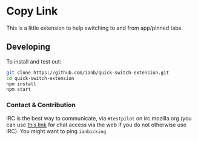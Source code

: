 # Copy Link

This is a little extension to help switching to and from app/pinned tabs.

## Developing

To install and test out:

```sh
git clone https://github.com/ianb/quick-switch-extension.git
cd quick-switch-extension
npm install
npm start
```

### Contact & Contribution

IRC is the best way to communicate, via `#testpilot` on irc.mozilla.org (you can use [this link](https://kiwiirc.com/nextclient/irc.mozilla.org/testpilot) for chat access via the web if you do not otherwise use IRC). You might want to ping `ianbicking`
